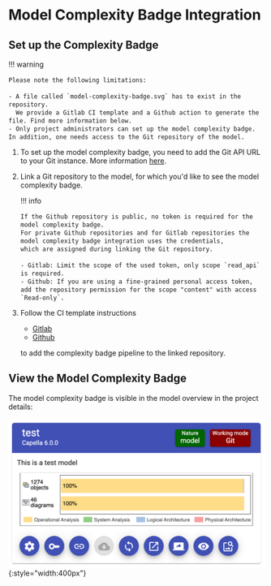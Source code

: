 <!--
 ~ SPDX-FileCopyrightText: Copyright DB InfraGO AG and contributors
 ~ SPDX-License-Identifier: Apache-2.0
 -->

# Model Complexity Badge Integration

## Set up the Complexity Badge

!!! warning

    Please note the following limitations:

    - A file called `model-complexity-badge.svg` has to exist in the repository.
      We provide a Gitlab CI template and a Github action to generate the file. Find more information below.
    - Only project administrators can set up the model complexity badge. In addition, one needs access to the Git repository of the model.

1.  To set up the model complexity badge, you need to add the Git API URL to
    your Git instance. More information
    [here](../../../admin/settings/model-sources/git.md).
1.  Link a Git repository to the model, for which you'd like to see the model
    complexity badge.

    !!! info

        If the Github repository is public, no token is required for the model complexity badge.
        For private Github repositories and for Gitlab repositories the model complexity badge integration uses the credentials,
        which are assigned during linking the Git repository.

        - Gitlab: Limit the scope of the used token, only scope `read_api` is required.
        - Github: If you are using a fine-grained personal access token, add the repository permission for the scope "content" with access `Read-only`.

1.  Follow the CI template instructions

    - [Gitlab](https://github.com/DSD-DBS/py-capellambse/tree/master/ci-templates/gitlab#model-badge)
    - [Github](https://github.com/DSD-DBS/py-capellambse/tree/master/ci-templates/github#model-badge)

    to add the complexity badge pipeline to the linked repository.

## View the Model Complexity Badge

The model complexity badge is visible in the model overview in the project
details:

![Model complexity badge](./complexity_badge.png){:style="width:400px"}
